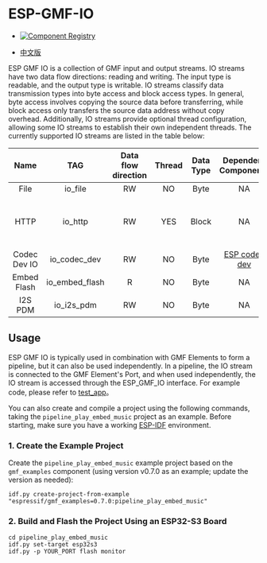 # ESP-GMF-IO

- [![Component Registry](https://components.espressif.com/components/espressif/gmf_io/badge.svg)](https://components.espressif.com/components/espressif/gmf_io)

- [中文版](./README_CN.md)

ESP GMF IO is a collection of GMF input and output streams. IO streams have two data flow directions: reading and writing. The input type is readable, and the output type is writable. IO streams classify data transmission types into byte access and block access types. In general, byte access involves copying the source data before transferring, while block access only transfers the source data address without copy overhead. Additionally, IO streams provide optional thread configuration, allowing some IO streams to establish their own independent threads. The currently supported IO streams are listed in the table below:

| Name | TAG | Data flow direction | Thread | Data Type| Dependent Components  | Notes |
| :----: | :----: | :----: | :----: | :----: | :----: |:----: |
|  File | io_file | RW  |  NO |  Byte  |NA  | NA |
|  HTTP | io_http |  RW | YES | Block | NA  | Not support HTTP Live Stream |
|  Codec Dev IO | io_codec_dev |  RW | NO | Byte | [ESP codec dev](https://components.espressif.com/components/espressif/esp_codec_dev)  | NA |
|  Embed Flash | io_embed_flash |  R | NO | Byte | NA  | NA |
|  I2S PDM | io_i2s_pdm |  RW | NO | Byte | NA  | NA |

## Usage
ESP GMF IO is typically used in combination with GMF Elements to form a pipeline, but it can also be used independently. In a pipeline, the IO stream is connected to the GMF Element's Port, and when used independently, the IO stream is accessed through the ESP_GMF_IO interface. For example code, please refer to [test_app](../test_apps/main/elements/gmf_audio_play_el_test.c)。

You can also create and compile a project using the following commands, taking the `pipeline_play_embed_music` project as an example. Before starting, make sure you have a working [ESP-IDF](https://docs.espressif.com/projects/esp-idf/en/latest/esp32s3/get-started/index.html) environment.

### 1. Create the Example Project

Create the `pipeline_play_embed_music` example project based on the `gmf_examples` component (using version v0.7.0 as an example; update the version as needed):

```shell
idf.py create-project-from-example "espressif/gmf_examples=0.7.0:pipeline_play_embed_music"
```

### 2. Build and Flash the Project Using an ESP32-S3 Board

```shell
cd pipeline_play_embed_music
idf.py set-target esp32s3
idf.py -p YOUR_PORT flash monitor
```
